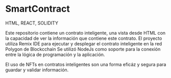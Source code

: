 # SmartContract
HTML, REACT, SOLIDITY

Este repositorio contiene un contrato inteligente, una vista desde HTML con la capacidad de ver la información que contiene este contrato.
El proyecto utiliza Remix IDE para ejecutar y desplegar el contrato inteligente en la red Polygon de Blockcchain
Se utilizó NodeJs como soporte para la conexión entre la lógica de programación y la aplicación.

El uso de NFTs en contratos inteligentes son una forma eficáz y segura para guardar y validar información.
